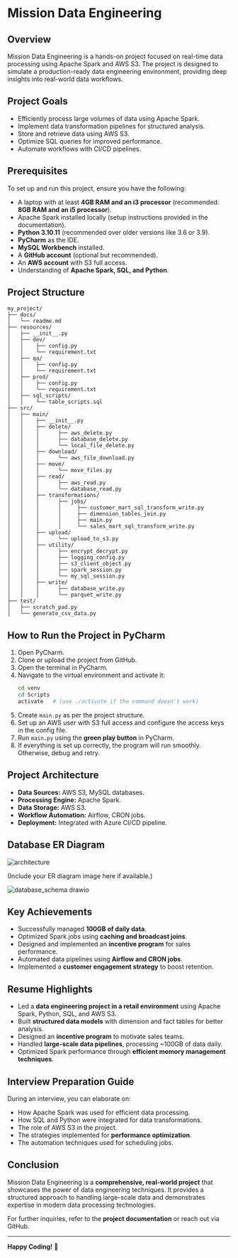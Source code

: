 # Mission Data Engineering

## Overview
Mission Data Engineering is a hands-on project focused on real-time data processing using Apache Spark and AWS S3. The project is designed to simulate a production-ready data engineering environment, providing deep insights into real-world data workflows.

## Project Goals
- Efficiently process large volumes of data using Apache Spark.
- Implement data transformation pipelines for structured analysis.
- Store and retrieve data using AWS S3.
- Optimize SQL queries for improved performance.
- Automate workflows with CI/CD pipelines.

## Prerequisites
To set up and run this project, ensure you have the following:
- A laptop with at least **4GB RAM and an i3 processor** (recommended: **8GB RAM and an i5 processor**).
- Apache Spark installed locally (setup instructions provided in the documentation).
- **Python 3.10.11** (recommended over older versions like 3.6 or 3.9).
- **PyCharm** as the IDE.
- **MySQL Workbench** installed.
- A **GitHub account** (optional but recommended).
- An **AWS account** with S3 full access.
- Understanding of **Apache Spark, SQL, and Python**.

## Project Structure
```
my_project/
├── docs/
│   └── readme.md
├── resources/
│   ├── __init__.py
│   ├── dev/
│   │    ├── config.py
│   │    └── requirement.txt
│   ├── qa/
│   │    ├── config.py
│   │    └── requirement.txt
│   ├── prod/
│   │    ├── config.py
│   │    └── requirement.txt
│   ├── sql_scripts/
│   │    └── table_scripts.sql
├── src/
│   ├── main/
│   │    ├── __init__.py
│   │    ├── delete/
│   │    │      ├── aws_delete.py
│   │    │      ├── database_delete.py
│   │    │      └── local_file_delete.py
│   │    ├── download/
│   │    │      └── aws_file_download.py
│   │    ├── move/
│   │    │      └── move_files.py
│   │    ├── read/
│   │    │      ├── aws_read.py
│   │    │      └── database_read.py
│   │    ├── transformations/
│   │    │      ├── jobs/
│   │    │      │     ├── customer_mart_sql_transform_write.py
│   │    │      │     ├── dimension_tables_join.py
│   │    │      │     ├── main.py
│   │    │      │     └── sales_mart_sql_transform_write.py
│   │    ├── upload/
│   │    │      └── upload_to_s3.py
│   │    ├── utility/
│   │    │      ├── encrypt_decrypt.py
│   │    │      ├── logging_config.py
│   │    │      ├── s3_client_object.py
│   │    │      ├── spark_session.py
│   │    │      └── my_sql_session.py
│   │    ├── write/
│   │    │      ├── database_write.py
│   │    │      └── parquet_write.py
├── test/
│   ├── scratch_pad.py
│   └── generate_csv_data.py
```

## How to Run the Project in PyCharm
1. Open PyCharm.
2. Clone or upload the project from GitHub.
3. Open the terminal in PyCharm.
4. Navigate to the virtual environment and activate it:
   ```sh
   cd venv
   cd Scripts
   activate   # (use ./activate if the command doesn't work)
   ```
5. Create `main.py` as per the project structure.
6. Set up an AWS user with S3 full access and configure the access keys in the config file.
7. Run `main.py` using the **green play button** in PyCharm.
8. If everything is set up correctly, the program will run smoothly. Otherwise, debug and retry.

## Project Architecture
- **Data Sources:** AWS S3, MySQL databases.
- **Processing Engine:** Apache Spark.
- **Data Storage:** AWS S3.
- **Workflow Automation:** Airflow, CRON jobs.
- **Deployment:** Integrated with Azure CI/CD pipeline.

## Database ER Diagram
![architecture](https://github.com/user-attachments/assets/1657a758-d8bf-4eb0-893a-4f815d3a0e7a)

(Include your ER diagram image here if available.)

![database_schema drawio](https://github.com/user-attachments/assets/c31f0ccf-609c-41af-b251-2e582d2e65be)


## Key Achievements
- Successfully managed **100GB of daily data**.
- Optimized Spark jobs using **caching and broadcast joins**.
- Designed and implemented an **incentive program** for sales performance.
- Automated data pipelines using **Airflow and CRON jobs**.
- Implemented a **customer engagement strategy** to boost retention.

## Resume Highlights
- Led a **data engineering project in a retail environment** using Apache Spark, Python, SQL, and AWS S3.
- Built **structured data models** with dimension and fact tables for better analysis.
- Designed an **incentive program** to motivate sales teams.
- Handled **large-scale data pipelines**, processing ~100GB of data daily.
- Optimized Spark performance through **efficient memory management techniques**.

## Interview Preparation Guide
During an interview, you can elaborate on:
- How Apache Spark was used for efficient data processing.
- How SQL and Python were integrated for data transformations.
- The role of AWS S3 in the project.
- The strategies implemented for **performance optimization**.
- The automation techniques used for scheduling jobs.

## Conclusion
Mission Data Engineering is a **comprehensive, real-world project** that showcases the power of data engineering techniques. It provides a structured approach to handling large-scale data and demonstrates expertise in modern data processing technologies.

For further inquiries, refer to the **project documentation** or reach out via GitHub.

---
**Happy Coding!** 🚀

